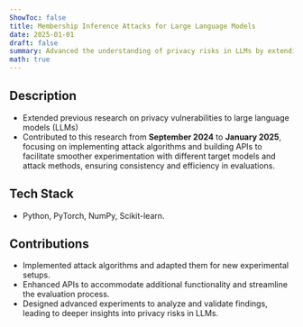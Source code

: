 ```yaml
---
ShowToc: false
title: Membership Inference Attacks for Large Language Models
date: 2025-01-01
draft: false
summary: Advanced the understanding of privacy risks in LLMs by extending prior work with new attacks and experiments.
math: true
---
```


## Description
- Extended previous research on privacy vulnerabilities to large language models (LLMs)
- Contributed to this research from **September 2024** to **January 2025**, focusing on implementing attack algorithms and building APIs to facilitate smoother experimentation with different target models and attack methods, ensuring consistency and efficiency in evaluations.

## Tech Stack
- Python, PyTorch, NumPy, Scikit-learn.

## Contributions
- Implemented attack algorithms and adapted them for new experimental setups.
- Enhanced APIs to accommodate additional functionality and streamline the evaluation process.
- Designed advanced experiments to analyze and validate findings, leading to deeper insights into privacy risks in LLMs.
